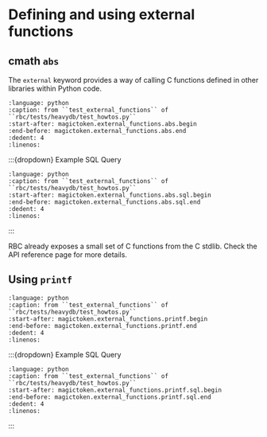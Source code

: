 
# Defining and using external functions

## cmath `abs`

The `external` keyword provides a way of calling C functions defined in other
libraries within Python code.

```{literalinclude} ../../rbc/tests/heavydb/test_howtos.py
:language: python
:caption: from ``test_external_functions`` of ``rbc/tests/heavydb/test_howtos.py``
:start-after: magictoken.external_functions.abs.begin
:end-before: magictoken.external_functions.abs.end
:dedent: 4
:linenos:
```

:::{dropdown} Example SQL Query
```{literalinclude} ../../rbc/tests/heavydb/test_howtos.py
:language: python
:caption: from ``test_external_functions`` of ``rbc/tests/heavydb/test_howtos.py``
:start-after: magictoken.external_functions.abs.sql.begin
:end-before: magictoken.external_functions.abs.sql.end
:dedent: 4
:linenos:
```
:::

RBC already exposes a small set of C functions from the C stdlib. Check the API
reference page for more details.

## Using `printf`

```{literalinclude} ../../rbc/tests/heavydb/test_howtos.py
:language: python
:caption: from ``test_external_functions`` of ``rbc/tests/heavydb/test_howtos.py``
:start-after: magictoken.external_functions.printf.begin
:end-before: magictoken.external_functions.printf.end
:dedent: 4
:linenos:
```

:::{dropdown} Example SQL Query
```{literalinclude} ../../rbc/tests/heavydb/test_howtos.py
:language: python
:caption: from ``test_external_functions`` of ``rbc/tests/heavydb/test_howtos.py``
:start-after: magictoken.external_functions.printf.sql.begin
:end-before: magictoken.external_functions.printf.sql.end
:dedent: 4
:linenos:
```
:::